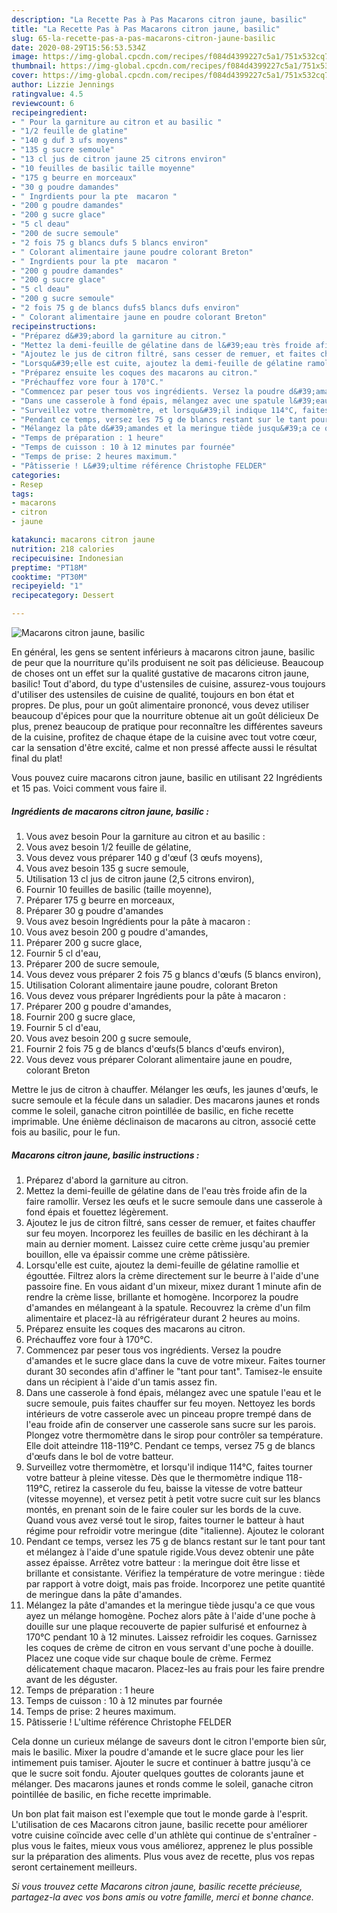 ```yaml
---
description: "La Recette Pas à Pas Macarons citron jaune, basilic"
title: "La Recette Pas à Pas Macarons citron jaune, basilic"
slug: 65-la-recette-pas-a-pas-macarons-citron-jaune-basilic
date: 2020-08-29T15:56:53.534Z
image: https://img-global.cpcdn.com/recipes/f084d4399227c5a1/751x532cq70/macarons-citron-jaune-basilic-photo-principale-de-la-recette.jpg
thumbnail: https://img-global.cpcdn.com/recipes/f084d4399227c5a1/751x532cq70/macarons-citron-jaune-basilic-photo-principale-de-la-recette.jpg
cover: https://img-global.cpcdn.com/recipes/f084d4399227c5a1/751x532cq70/macarons-citron-jaune-basilic-photo-principale-de-la-recette.jpg
author: Lizzie Jennings
ratingvalue: 4.5
reviewcount: 6
recipeingredient:
- " Pour la garniture au citron et au basilic "
- "1/2 feuille de glatine"
- "140 g duf 3 ufs moyens"
- "135 g sucre semoule"
- "13 cl jus de citron jaune 25 citrons environ"
- "10 feuilles de basilic taille moyenne"
- "175 g beurre en morceaux"
- "30 g poudre damandes"
- " Ingrdients pour la pte  macaron "
- "200 g poudre damandes"
- "200 g sucre glace"
- "5 cl deau"
- "200 de sucre semoule"
- "2 fois 75 g blancs dufs 5 blancs environ"
- " Colorant alimentaire jaune poudre colorant Breton"
- " Ingrdients pour la pte  macaron "
- "200 g poudre damandes"
- "200 g sucre glace"
- "5 cl deau"
- "200 g sucre semoule"
- "2 fois 75 g de blancs dufs5 blancs dufs environ"
- " Colorant alimentaire jaune en poudre colorant Breton"
recipeinstructions:
- "Préparez d&#39;abord la garniture au citron."
- "Mettez la demi-feuille de gélatine dans de l&#39;eau très froide afin de la faire ramollir. Versez les œufs et le sucre semoule dans une casserole à fond épais et fouettez légèrement."
- "Ajoutez le jus de citron filtré, sans cesser de remuer, et faites chauffer sur feu moyen. Incorporez les feuilles de basilic en les déchirant à la main au dernier moment. Laissez cuire cette crème jusqu&#39;au premier bouillon, elle va épaissir comme une crème pâtissière."
- "Lorsqu&#39;elle est cuite, ajoutez la demi-feuille de gélatine ramollie et égouttée. Filtrez alors la crème directement sur le beurre à l&#39;aide d&#39;une passoire fine. En vous aidant d&#39;un mixeur, mixez durant 1 minute afin de rendre la crème lisse, brillante et homogène. Incorporez la poudre d&#39;amandes en mélangeant à la spatule. Recouvrez la crème d&#39;un film alimentaire et placez-là au réfrigérateur durant 2 heures au moins."
- "Préparez ensuite les coques des macarons au citron."
- "Préchauffez vore four à 170°C."
- "Commencez par peser tous vos ingrédients. Versez la poudre d&#39;amandes et le sucre glace dans la cuve de votre mixeur. Faites tourner durant 30 secondes afin d&#39;affiner le &#34;tant pour tant&#34;. Tamisez-le ensuite dans un récipient à l&#39;aide d&#39;un tamis assez fin."
- "Dans une casserole à fond épais, mélangez avec une spatule l&#39;eau et le sucre semoule, puis faites chauffer sur feu moyen. Nettoyez les bords intérieurs de votre casserole avec un pinceau propre trempé dans de l&#39;eau froide afin de conserver une casserole sans sucre sur les parois. Plongez votre thermomètre dans le sirop pour contrôler sa température. Elle doit atteindre 118-119°C. Pendant ce temps, versez 75 g de blancs d&#39;œufs dans le bol de votre batteur."
- "Surveillez votre thermomètre, et lorsqu&#39;il indique 114°C, faites tourner votre batteur à pleine vitesse. Dès que le thermomètre indique 118-119°C, retirez la casserole du feu, baisse la vitesse de votre batteur (vitesse moyenne), et versez petit à petit votre sucre cuit sur les blancs montés, en prenant soin de le faire couler sur les bords de la cuve. Quand vous avez versé tout le sirop, faites tourner le batteur à haut régime pour refroidir votre meringue (dite &#34;italienne). Ajoutez le colorant"
- "Pendant ce temps, versez les 75 g de blancs restant sur le tant pour tant et mélangez à l&#39;aide d&#39;une spatule rigide.Vous devez obtenir une pâte assez épaisse. Arrêtez votre batteur : la meringue doit être lisse et brillante et consistante. Vérifiez la température de votre meringue : tiède par rapport à votre doigt, mais pas froide. Incorporez une petite quantité de meringue dans la pâte d&#39;amandes."
- "Mélangez la pâte d&#39;amandes et la meringue tiède jusqu&#39;a ce que vous ayez un mélange homogène. Pochez alors pâte à l&#39;aide d&#39;une poche à douille sur une plaque recouverte de papier sulfurisé et enfournez à 170°C pendant 10 à 12 minutes. Laissez refroidir les coques. Garnissez les coques de crème de citron en vous servant d&#39;une poche à douille. Placez une coque vide sur chaque boule de crème. Fermez délicatement chaque macaron. Placez-les au frais pour les faire prendre avant de les déguster."
- "Temps de préparation : 1 heure"
- "Temps de cuisson : 10 à 12 minutes par fournée"
- "Temps de prise: 2 heures maximum."
- "Pâtisserie ! L&#39;ultime référence Christophe FELDER"
categories:
- Resep
tags:
- macarons
- citron
- jaune

katakunci: macarons citron jaune 
nutrition: 218 calories
recipecuisine: Indonesian
preptime: "PT18M"
cooktime: "PT30M"
recipeyield: "1"
recipecategory: Dessert

---
```



![Macarons citron jaune, basilic](https://img-global.cpcdn.com/recipes/f084d4399227c5a1/751x532cq70/macarons-citron-jaune-basilic-photo-principale-de-la-recette.jpg)

En général, les gens se sentent inférieurs à macarons citron jaune, basilic de peur que la nourriture qu'ils produisent ne soit pas délicieuse. Beaucoup de choses ont un effet sur la qualité gustative de macarons citron jaune, basilic! Tout d'abord, du type d'ustensiles de cuisine, assurez-vous toujours d'utiliser des ustensiles de cuisine de qualité, toujours en bon état et propres. De plus, pour un goût alimentaire prononcé, vous devez utiliser beaucoup d'épices pour que la nourriture obtenue ait un goût délicieux De plus, prenez beaucoup de pratique pour reconnaître les différentes saveurs de la cuisine, profitez de chaque étape de la cuisine avec tout votre cœur, car la sensation d'être excité, calme et non pressé affecte aussi le résultat final du plat!

<!--inarticleads1-->

Vous pouvez cuire macarons citron jaune, basilic en utilisant 22 Ingrédients et 15 pas. Voici comment vous faire il.

##### Ingrédients de macarons citron jaune, basilic :

1. Vous avez besoin  Pour la garniture au citron et au basilic :
1. Vous avez besoin 1/2 feuille de gélatine,
1. Vous devez vous préparer 140 g d&#39;œuf (3 œufs moyens),
1. Vous avez besoin 135 g sucre semoule,
1. Utilisation 13 cl jus de citron jaune (2,5 citrons environ),
1. Fournir 10 feuilles de basilic (taille moyenne),
1. Préparer 175 g beurre en morceaux,
1. Préparer 30 g poudre d&#39;amandes
1. Vous avez besoin  Ingrédients pour la pâte à macaron :
1. Vous avez besoin 200 g poudre d&#39;amandes,
1. Préparer 200 g sucre glace,
1. Fournir 5 cl d&#39;eau,
1. Préparer 200 de sucre semoule,
1. Vous devez vous préparer 2 fois 75 g blancs d&#39;œufs (5 blancs environ),
1. Utilisation  Colorant alimentaire jaune poudre, colorant Breton
1. Vous devez vous préparer  Ingrédients pour la pâte à macaron :
1. Préparer 200 g poudre d&#39;amandes,
1. Fournir 200 g sucre glace,
1. Fournir 5 cl d&#39;eau,
1. Vous avez besoin 200 g sucre semoule,
1. Fournir 2 fois 75 g de blancs d&#39;œufs(5 blancs d&#39;œufs environ),
1. Vous devez vous préparer  Colorant alimentaire jaune en poudre, colorant Breton


Mettre le jus de citron à chauffer. Mélanger les œufs, les jaunes d&#39;œufs, le sucre semoule et la fécule dans un saladier. Des macarons jaunes et ronds comme le soleil, ganache citron pointillée de basilic, en fiche recette imprimable. Une énième déclinaison de macarons au citron, associé cette fois au basilic, pour le fun. 

<!--inarticleads2-->

##### Macarons citron jaune, basilic instructions :

1. Préparez d&#39;abord la garniture au citron.
1. Mettez la demi-feuille de gélatine dans de l&#39;eau très froide afin de la faire ramollir. Versez les œufs et le sucre semoule dans une casserole à fond épais et fouettez légèrement.
1. Ajoutez le jus de citron filtré, sans cesser de remuer, et faites chauffer sur feu moyen. Incorporez les feuilles de basilic en les déchirant à la main au dernier moment. Laissez cuire cette crème jusqu&#39;au premier bouillon, elle va épaissir comme une crème pâtissière.
1. Lorsqu&#39;elle est cuite, ajoutez la demi-feuille de gélatine ramollie et égouttée. Filtrez alors la crème directement sur le beurre à l&#39;aide d&#39;une passoire fine. En vous aidant d&#39;un mixeur, mixez durant 1 minute afin de rendre la crème lisse, brillante et homogène. Incorporez la poudre d&#39;amandes en mélangeant à la spatule. Recouvrez la crème d&#39;un film alimentaire et placez-là au réfrigérateur durant 2 heures au moins.
1. Préparez ensuite les coques des macarons au citron.
1. Préchauffez vore four à 170°C.
1. Commencez par peser tous vos ingrédients. Versez la poudre d&#39;amandes et le sucre glace dans la cuve de votre mixeur. Faites tourner durant 30 secondes afin d&#39;affiner le &#34;tant pour tant&#34;. Tamisez-le ensuite dans un récipient à l&#39;aide d&#39;un tamis assez fin.
1. Dans une casserole à fond épais, mélangez avec une spatule l&#39;eau et le sucre semoule, puis faites chauffer sur feu moyen. Nettoyez les bords intérieurs de votre casserole avec un pinceau propre trempé dans de l&#39;eau froide afin de conserver une casserole sans sucre sur les parois. Plongez votre thermomètre dans le sirop pour contrôler sa température. Elle doit atteindre 118-119°C. Pendant ce temps, versez 75 g de blancs d&#39;œufs dans le bol de votre batteur.
1. Surveillez votre thermomètre, et lorsqu&#39;il indique 114°C, faites tourner votre batteur à pleine vitesse. Dès que le thermomètre indique 118-119°C, retirez la casserole du feu, baisse la vitesse de votre batteur (vitesse moyenne), et versez petit à petit votre sucre cuit sur les blancs montés, en prenant soin de le faire couler sur les bords de la cuve. Quand vous avez versé tout le sirop, faites tourner le batteur à haut régime pour refroidir votre meringue (dite &#34;italienne). Ajoutez le colorant
1. Pendant ce temps, versez les 75 g de blancs restant sur le tant pour tant et mélangez à l&#39;aide d&#39;une spatule rigide.Vous devez obtenir une pâte assez épaisse. Arrêtez votre batteur : la meringue doit être lisse et brillante et consistante. Vérifiez la température de votre meringue : tiède par rapport à votre doigt, mais pas froide. Incorporez une petite quantité de meringue dans la pâte d&#39;amandes.
1. Mélangez la pâte d&#39;amandes et la meringue tiède jusqu&#39;a ce que vous ayez un mélange homogène. Pochez alors pâte à l&#39;aide d&#39;une poche à douille sur une plaque recouverte de papier sulfurisé et enfournez à 170°C pendant 10 à 12 minutes. Laissez refroidir les coques. Garnissez les coques de crème de citron en vous servant d&#39;une poche à douille. Placez une coque vide sur chaque boule de crème. Fermez délicatement chaque macaron. Placez-les au frais pour les faire prendre avant de les déguster.
1. Temps de préparation : 1 heure
1. Temps de cuisson : 10 à 12 minutes par fournée
1. Temps de prise: 2 heures maximum.
1. Pâtisserie ! L&#39;ultime référence Christophe FELDER


Cela donne un curieux mélange de saveurs dont le citron l&#39;emporte bien sûr, mais le basilic. Mixer la poudre d&#39;amande et le sucre glace pour les lier intimement puis tamiser. Ajouter le sucre et continuer à battre jusqu&#39;à ce que le sucre soit fondu. Ajouter quelques gouttes de colorants jaune et mélanger. Des macarons jaunes et ronds comme le soleil, ganache citron pointillée de basilic, en fiche recette imprimable. 

<!--inarticleads1-->

<p>
Un bon plat fait maison est l'exemple que tout le monde garde à l'esprit. L'utilisation de ces Macarons citron jaune, basilic recette pour améliorer votre cuisine coïncide avec celle d'un athlète qui continue de s'entraîner - plus vous le faites, mieux vous vous améliorez, apprenez le plus possible sur la préparation des aliments. Plus vous avez de recette, plus vos repas seront certainement meilleurs.
</p>

<p>
<i>Si vous trouvez cette Macarons citron jaune, basilic recette précieuse, partagez-la avec vos bons amis ou votre famille, merci et bonne chance.</i>
</p>
